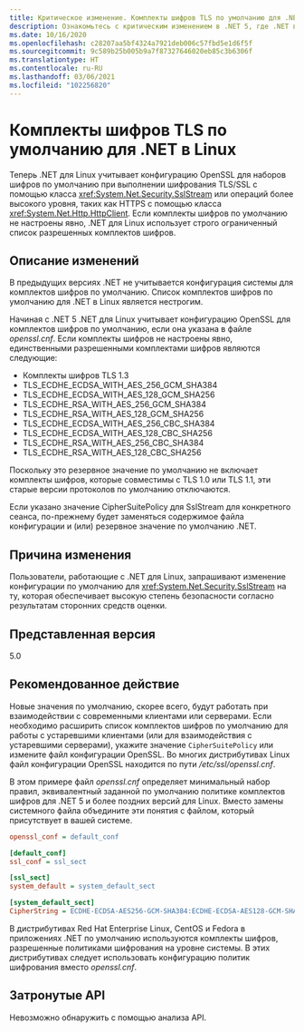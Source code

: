 ```yaml
---
title: Критическое изменение. Комплекты шифров TLS по умолчанию для .NET в Linux
description: Ознакомьтесь с критическим изменением в .NET 5, где .NET в Linux теперь учитывает конфигурацию OpenSSL для наборов шифров по умолчанию при выполнении шифрования TLS/SSL.
ms.date: 10/16/2020
ms.openlocfilehash: c28207aa5bf4324a7921deb006c57fbd5e1d6f5f
ms.sourcegitcommit: 9c589b25b005b9a7f87327646020eb85c3b6306f
ms.translationtype: HT
ms.contentlocale: ru-RU
ms.lasthandoff: 03/06/2021
ms.locfileid: "102256820"
---
```

# <a name="default-tls-cipher-suites-for-net-on-linux"></a>Комплекты шифров TLS по умолчанию для .NET в Linux

Теперь .NET для Linux учитывает конфигурацию OpenSSL для наборов шифров по умолчанию при выполнении шифрования TLS/SSL с помощью класса <xref:System.Net.Security.SslStream> или операций более высокого уровня, таких как HTTPS с помощью класса <xref:System.Net.Http.HttpClient>. Если комплекты шифров по умолчанию не настроены явно, .NET для Linux использует строго ограниченный список разрешенных комплектов шифров.

## <a name="change-description"></a>Описание изменений

В предыдущих версиях .NET не учитывается конфигурация системы для комплектов шифров по умолчанию. Список комплектов шифров по умолчанию для .NET в Linux является нестрогим.

Начиная с .NET 5 .NET для Linux учитывает конфигурацию OpenSSL для комплектов шифров по умолчанию, если она указана в файле *openssl.cnf*. Если комплекты шифров не настроены явно, единственными разрешенными комплектами шифров являются следующие:

- Комплекты шифров TLS 1.3
- TLS_ECDHE_ECDSA_WITH_AES_256_GCM_SHA384
- TLS_ECDHE_ECDSA_WITH_AES_128_GCM_SHA256
- TLS_ECDHE_RSA_WITH_AES_256_GCM_SHA384
- TLS_ECDHE_RSA_WITH_AES_128_GCM_SHA256
- TLS_ECDHE_ECDSA_WITH_AES_256_CBC_SHA384
- TLS_ECDHE_ECDSA_WITH_AES_128_CBC_SHA256
- TLS_ECDHE_RSA_WITH_AES_256_CBC_SHA384
- TLS_ECDHE_RSA_WITH_AES_128_CBC_SHA256

Поскольку это резервное значение по умолчанию не включает комплекты шифров, которые совместимы с TLS 1.0 или TLS 1.1, эти старые версии протоколов по умолчанию отключаются.

Если указано значение CipherSuitePolicy для SslStream для конкретного сеанса, по-прежнему будет заменяться содержимое файла конфигурации и (или) резервное значение по умолчанию .NET.

## <a name="reason-for-change"></a>Причина изменения

Пользователи, работающие с .NET для Linux, запрашивают изменение конфигурации по умолчанию для <xref:System.Net.Security.SslStream> на ту, которая обеспечивает высокую степень безопасности согласно результатам сторонних средств оценки.

## <a name="version-introduced"></a>Представленная версия

5.0

## <a name="recommended-action"></a>Рекомендованное действие

Новые значения по умолчанию, скорее всего, будут работать при взаимодействии с современными клиентами или серверами. Если необходимо расширить список комплектов шифров по умолчанию для работы с устаревшими клиентами (или для взаимодействия с устаревшими серверами), укажите значение `CipherSuitePolicy` или измените файл конфигурации OpenSSL. Во многих дистрибутивах Linux файл конфигурации OpenSSL находится по пути */etc/ssl/openssl.cnf*.

В этом примере файл *openssl.cnf* определяет минимальный набор правил, эквивалентный заданной по умолчанию политике комплектов шифров для .NET 5 и более поздних версий для Linux. Вместо замены системного файла объедините эти понятия с файлом, который присутствует в вашей системе.

```ini
openssl_conf = default_conf

[default_conf]
ssl_conf = ssl_sect

[ssl_sect]
system_default = system_default_sect

[system_default_sect]
CipherString = ECDHE-ECDSA-AES256-GCM-SHA384:ECDHE-ECDSA-AES128-GCM-SHA256:ECDHE-RSA-AES256-GCM-SHA384:ECDHE-RSA-AES128-GCM-SHA256:ECDHE-ECDSA-AES256-SHA384:ECDHE-ECDSA-AES128-SHA256:ECDHE-RSA-AES256-SHA384:ECDHE-RSA-AES128-SHA256
```

В дистрибутивах Red Hat Enterprise Linux, CentOS и Fedora в приложениях .NET по умолчанию используются комплекты шифров, разрешенные политиками шифрования на уровне системы. В этих дистрибутивах следует использовать конфигурацию политик шифрования вместо *openssl.cnf*.

## <a name="affected-apis"></a>Затронутые API

Невозможно обнаружить с помощью анализа API.

<!--

### Affected APIs

- Not detectible via API analysis.

### Category

- Cryptography
- Security

-->
